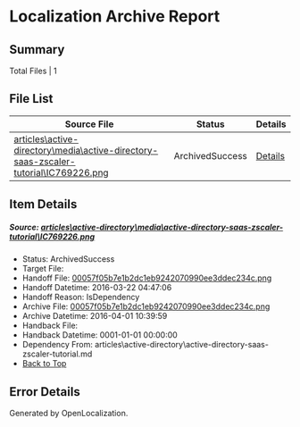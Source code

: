 # <a name='report-top'></a> Localization Archive Report

## Summary
 Total Files | 1

## File List
 Source File | Status | Details 
 ----------- | ------ | ------- 
 [articles\active-directory\media\active-directory-saas-zscaler-tutorial\IC769226.png](https://github.com/OpenLocalizationTest/azuretest/blob/bfebe61979af68e9405312844cb63c9a12299ae0/articles/active-directory/media/active-directory-saas-zscaler-tutorial/IC769226.png) | ArchivedSuccess | [Details](#00057f05b7e1b2dc1eb9242070990ee3ddec234c3276)

## Item Details
##### <a name='00057f05b7e1b2dc1eb9242070990ee3ddec234c3276'></a> Source: [articles\active-directory\media\active-directory-saas-zscaler-tutorial\IC769226.png](https://github.com/OpenLocalizationTest/azuretest/blob/bfebe61979af68e9405312844cb63c9a12299ae0/articles/active-directory/media/active-directory-saas-zscaler-tutorial/IC769226.png)
* Status: ArchivedSuccess
* Target File: 
* Handoff File: [00057f05b7e1b2dc1eb9242070990ee3ddec234c.png](https://github.com/OpenLocalizationTest/azuretest.handoff/blob/0dd93ed852211ee129d72d411eebd21661c2ae36/ol-handoff/OpenLocalizationTestOrg/azure-content-dede-test/master/ht/00057f05b7e1b2dc1eb9242070990ee3ddec234c.png)
* Handoff Datetime: 2016-03-22 04:47:06
* Handoff Reason: IsDependency
* Archive File: [00057f05b7e1b2dc1eb9242070990ee3ddec234c.png](https://github.com/OpenLocalizationTest/azuretest.handoff/blob/72916d4eb4a4c5b2e5d2c54cd27ff6e3aff2052e/ol-handoff/OpenLocalizationTestOrg/azure-content-dede-test/master/ht/archive/00057f05b7e1b2dc1eb9242070990ee3ddec234c.png)
* Archive Datetime: 2016-04-01 10:39:59
* Handback File: 
* Handback Datetime: 0001-01-01 00:00:00
* Dependency From: articles\active-directory\active-directory-saas-zscaler-tutorial.md
* [Back to Top](#report-top)


## Error Details

Generated by OpenLocalization.
